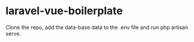 # laravel-vue-boilerplate

Clone the repo, add the data-base data to the .env file and run php artisan serve.
